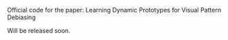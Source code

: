   Official code for the paper: Learning Dynamic Prototypes for Visual Pattern Debiasing

  Will be released soon.
